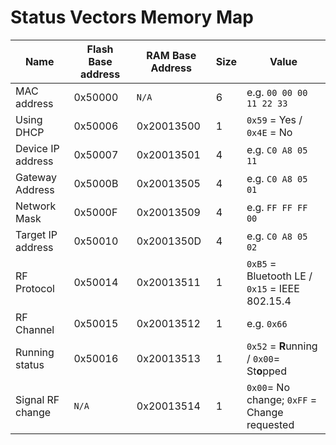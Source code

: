 # Status Vectors Memory Map

| Name              | Flash Base address | RAM Base Address | Size | Value                                          |
| ----------------- | ------------------ | ---------------- | ---- | ---------------------------------------------- |
| MAC address       | 0x50000            | `N/A`            | 6    | e.g. `00 00 00 11 22 33`                       |
| Using DHCP        | 0x50006            | 0x20013500       | 1    | `0x59` = Yes / `0x4E` = No                     |
| Device IP address | 0x50007            | 0x20013501       | 4    | e.g. `C0 A8 05 11`                             |
| Gateway Address   | 0x5000B            | 0x20013505       | 4    | e.g. `C0 A8 05 01`                             |
| Network Mask      | 0x5000F            | 0x20013509       | 4    | e.g. `FF FF FF 00`                             |
| Target IP address | 0x50010            | 0x2001350D       | 4    | e.g. `C0 A8 05 02`                             |
| RF Protocol       | 0x50014            | 0x20013511       | 1    | `0xB5` = Bluetooth LE / `0x15` = IEEE 802.15.4 |
| RF Channel        | 0x50015            | 0x20013512       | 1    | e.g. `0x66`                                    |
| Running status    | 0x50016            | 0x20013513       | 1    | `0x52` = **R**unning / `0x00`= St**o**pped     |
| Signal RF change  | `N/A`              | 0x20013514       | 1    | `0x00`= No change; `0xFF` = Change requested   |
